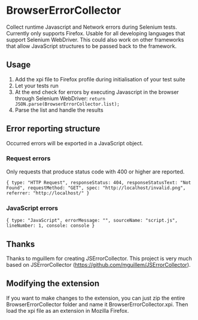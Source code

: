 # BrowserErrorCollector

Collect runtime Javascript and Network errors during Selenium tests. Currently only supports Firefox. Usable for all developing languages that support Selenium WebDriver.
This could also work on other frameworks that allow JavaScript structures to be passed back to the framework.

## Usage

1. Add the xpi file to Firefox profile during initialisation of your test suite
2. Let your tests run
3. At the end check for errors by executing Javascript in the browser through Selenium WebDriver:
        `return JSON.parse(BrowserErrorCollector.list);`
4. Parse the list and handle the results

## Error reporting structure

Occurred errors will be exported in a JavaScript object.

### Request errors

Only requests that produce status code with 400 or higher are reported.

`{
    type: "HTTP Request",
    responseStatus: 404,
    responseStatusText: "Not Found",
    requestMethod: "GET",
    spec: "http://localhost/invalid.png",
    referrer: "http://localhost/"
}`

### JavaScript errors

`{
    type: "JavaScript",
    errorMessage: "",
    sourceName: "script.js",
    lineNumber: 1,
    console: console
}`
	
## Thanks

Thanks to mguillem for creating JSErrorCollector. This project is very much based on JSErrorCollector (https://github.com/mguillem/JSErrorCollector).

## Modifying the extension

If you want to make changes to the extension, you can just zip the entire BrowserErrorCollector folder and name it BrowserErrorCollector.xpi. Then load the xpi file as an extension in Mozilla Firefox.